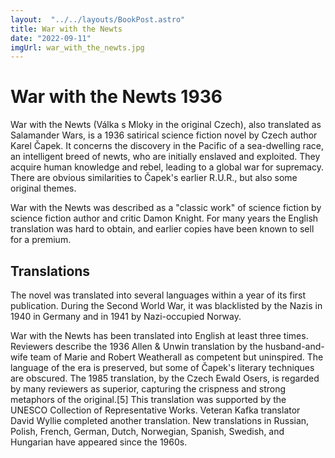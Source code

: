 ```yaml
---
layout:  "../../layouts/BookPost.astro" 
title: War with the Newts
date: "2022-09-11"
imgUrl: war_with_the_newts.jpg
---
```


# War with the Newts 1936
War with the Newts (Válka s Mloky in the original Czech), also translated as Salamander Wars, is a 1936 satirical science fiction novel by Czech author Karel Čapek. It concerns the discovery in the Pacific of a sea-dwelling race, an intelligent breed of newts, who are initially enslaved and exploited. They acquire human knowledge and rebel, leading to a global war for supremacy. There are obvious similarities to Čapek's earlier R.U.R., but also some original themes.

War with the Newts was described as a "classic work" of science fiction by science fiction author and critic Damon Knight. For many years the English translation was hard to obtain, and earlier copies have been known to sell for a premium.

## Translations
The novel was translated into several languages within a year of its first publication. During the Second World War, it was blacklisted by the Nazis in 1940 in Germany and in 1941 by Nazi-occupied Norway.

War with the Newts has been translated into English at least three times. Reviewers describe the 1936 Allen & Unwin translation by the husband-and-wife team of Marie and Robert Weatherall as competent but uninspired. The language of the era is preserved, but some of Čapek's literary techniques are obscured. The 1985 translation, by the Czech Ewald Osers, is regarded by many reviewers as superior, capturing the crispness and strong metaphors of the original.[5] This translation was supported by the UNESCO Collection of Representative Works. Veteran Kafka translator David Wyllie completed another translation. New translations in Russian, Polish, French, German, Dutch, Norwegian, Spanish, Swedish, and Hungarian have appeared since the 1960s.


